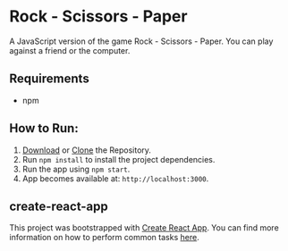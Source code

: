 # Rock - Scissors - Paper
A JavaScript version of the game Rock - Scissors - Paper. You can play against a friend or the computer.

## Requirements
* npm

## How to Run:

1. [Download](https://github.com/nevendyulgerov/react-rock-scissors-paper/archive/master.zip) or [Clone](https://github.com/nevendyulgerov/react-rock-scissors-paper.git) the Repository.
2. Run `npm install` to install the project dependencies.
3. Run the app using `npm start`.
4. App becomes available at: `http://localhost:3000`.

## create-react-app

This project was bootstrapped with [Create React App](https://github.com/facebookincubator/create-react-app). You can find more information on how to perform common tasks [here](https://github.com/facebookincubator/create-react-app/blob/master/packages/react-scripts/template/README.md).
